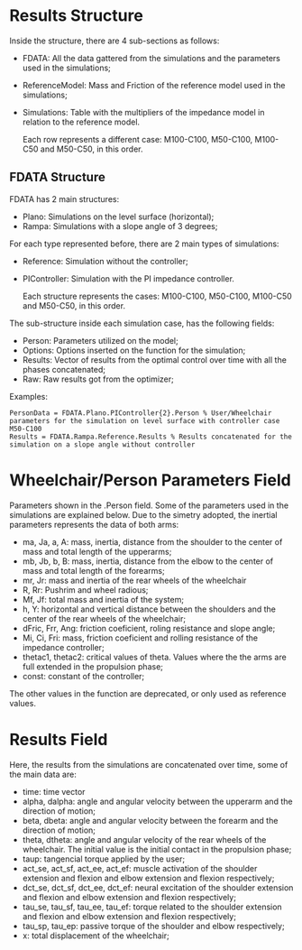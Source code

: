# Results Structure

Inside the structure, there are 4 sub-sections as follows:

  - FDATA: All the data gattered from the simulations and the parameters used in the simulations;
  - ReferenceModel: Mass and Friction of the reference model used in the simulations;
  - Simulations: Table with the multipliers of the impedance model in relation to the reference model.
      
      Each row represents a different case: M100-C100, M50-C100, M100-C50 and M50-C50, in this order.

      
## FDATA Structure

FDATA has 2 main structures:

  - Plano: Simulations on the level surface (horizontal);
  - Rampa: Simulations with a slope angle of 3 degrees;

For each type represented before, there are 2 main types of simulations:

  - Reference: Simulation without the controller;
  - PIController: Simulation with the PI impedance controller. 
   
      Each structure represents the cases: M100-C100, M50-C100, M100-C50 and M50-C50, in this order.

The sub-structure inside each simulation case, has the following fields:

   - Person: Parameters utilized on the model;
   - Options: Options inserted on the function for the simulation;
   - Results: Vector of results from the optimal control over time with all the phases concatenated;
   - Raw: Raw results got from the optimizer;

Examples:

    PersonData = FDATA.Plano.PIController{2}.Person % User/Wheelchair parameters for the simulation on level surface with controller case M50-C100
    Results = FDATA.Rampa.Reference.Results % Results concatenated for the simulation on a slope angle without controller
    
# Wheelchair/Person Parameters Field

Parameters shown in the .Person field. Some of the parameters used in the simulations are explained below. Due to the simetry adopted, the inertial parameters represents the data of both arms:

  - ma, Ja, a, A: mass, inertia, distance from the shoulder to the center of mass and total length of the upperarms;
  - mb, Jb, b, B: mass, inertia, distance from the elbow to the center of mass and total length of the forearms;
  - mr, Jr: mass and inertia of the rear wheels of the wheelchair
  - R, Rr: Pushrim and wheel radious;
  - Mf, Jf: total mass and inertia of the system;
  - h, Y: horizontal and vertical distance between the shoulders and the center of the rear wheels of the wheelchair;
  - dFric, Frr, Ang: friction coeficient, roling resistance and slope angle;
  - Mi, Ci, Fri: mass, friction coeficient and rolling resistance of the impedance controller;
  - thetac1, thetac2: critical values of theta. Values where the the arms are full extended in the propulsion phase;
  - const: constant of the controller;

The other values in the function are deprecated, or only used as reference values.

# Results Field

Here, the results from the simulations are concatenated over time, some of the main data are:

  - time: time vector
  - alpha, dalpha: angle and angular velocity between the upperarm and the direction of motion;
  - beta, dbeta: angle and angular velocity between the forearm and the direction of motion;
  - theta, dtheta: angle and angular velocity of the rear wheels of the wheelchair. The initial value is the initial contact in the propulsion phase;
  - taup: tangencial torque applied by the user;
  - act_se, act_sf, act_ee, act_ef: muscle activation of the shoulder extension and flexion and elbow extension and flexion respectively;
  - dct_se, dct_sf, dct_ee, dct_ef: neural excitation of the shoulder extension and flexion and elbow extension and flexion respectively;
  - tau_se, tau_sf, tau_ee, tau_ef: torque related to the shoulder extension and flexion and elbow extension and flexion respectively;
  - tau_sp, tau_ep: passive torque of the shoulder and elbow respectively;
  - x: total displacement of the wheelchair;
